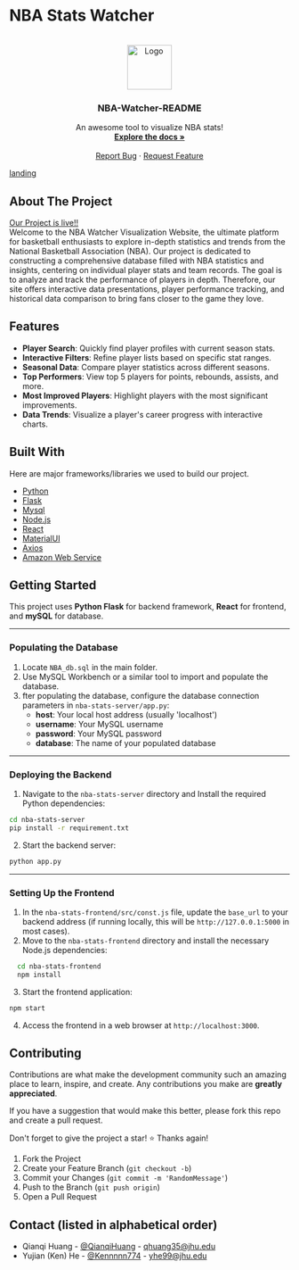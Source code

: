 <a name="readme-top"></a>

<!-- PROJECT LOGO -->
# NBA Stats Watcher
<br />
<div align="center">
  <a href="https://github.com/QianqiHuang/NBA_Watcher">
    <img src="nba-stats-frontend\public\icon.ico" alt="Logo" width="80" height="80">
  </a>

  <h3 align="center">NBA-Watcher-README</h3>

  <p align="center">
    An awesome tool to visualize NBA stats!
    <br />
    <a href="https://github.com/QianqiHuang/NBA_Watcher"><strong>Explore the docs »</strong></a>
    <br />
    <br />
    <a href="https://github.com/QianqiHuang/NBA_Watcher/issues">Report Bug</a>
    ·
    <a href="https://github.com/QianqiHuang/NBA_Watcher/issues">Request Feature</a>
  </p>
</div>

[landing](https://imgur.com/a/I0K5nUc.png)

## About The Project
[Our Project is live!!](http://nbawatcher.s3-website.us-east-2.amazonaws.com/)\
Welcome to the NBA Watcher Visualization Website, the ultimate platform for basketball enthusiasts to explore in-depth statistics and trends from the National Basketball Association (NBA). Our project is dedicated to constructing a comprehensive database filled with NBA statistics and insights, centering on individual player stats and team records. The goal is to analyze and track the performance of players in depth. Therefore, our site offers interactive data presentations, player performance tracking, and historical data comparison to bring fans closer to the game they love.

## Features
- **Player Search**: Quickly find player profiles with current season stats.
- **Interactive Filters**: Refine player lists based on specific stat ranges.
- **Seasonal Data**: Compare player statistics across different seasons.
- **Top Performers**: View top 5 players for points, rebounds, assists, and more.
- **Most Improved Players**: Highlight players with the most significant improvements.
- **Data Trends**: Visualize a player's career progress with interactive charts.

## Built With

Here are major frameworks/libraries we used to build our project.
* [Python](https://www.python.org/)
* [Flask](https://flask.palletsprojects.com/en/3.0.x/)
* [Mysql](https://www.mysql.com/)
* [Node.js](https://nodejs.org/en/)
* [React](https://reactjs.org/)
* [MaterialUI](https://mui.com)
* [Axios](https://axios-http.com/docs/intro)
* [Amazon Web Service](https://aws.amazon.com/)


## Getting Started

This project uses **Python Flask** for backend framework, **React** for frontend, and **mySQL** for database.
___
### Populating the Database
 1. Locate `NBA_db.sql` in the main folder.
 2. Use MySQL Workbench or a similar tool to import and populate the database.
 3. fter populating the database, configure the database connection parameters in `nba-stats-server/app.py`:
    - **host**: Your local host address (usually 'localhost')
    - **username**: Your MySQL username
    - **password**: Your MySQL password
    - **database**: The name of your populated database
___
### Deploying the Backend


1. Navigate to the `nba-stats-server` directory and Install the required Python dependencies:

  ```sh
  cd nba-stats-server
  pip install -r requirement.txt
  ```

2. Start the backend server:
```sh
python app.py
```
___
### Setting Up the Frontend

1. In the `nba-stats-frontend/src/const.js` file, update the `base_url` to your backend address (if running locally, this will be `http://127.0.0.1:5000` in most cases).
2. Move to the `nba-stats-frontend` directory and install the necessary Node.js dependencies:

```sh
  cd nba-stats-frontend
  npm install
```
3. Start the frontend application:
```sh
npm start
```
4. Access the frontend in a web browser at `http://localhost:3000`.

## Contributing

Contributions are what make the development community such an amazing place to learn, inspire, and create. Any contributions you make are **greatly appreciated**.

If you have a suggestion that would make this better, please fork this repo and create a pull request. 

Don't forget to give the project a star! :star: Thanks again!

1. Fork the Project
2. Create your Feature Branch (`git checkout -b`)
3. Commit your Changes (`git commit -m 'RandomMessage'`)
4. Push to the Branch (`git push origin`)
5. Open a Pull Request

## Contact (listed in alphabetical order)
- Qianqi Huang - [@QianqiHuang](https://github.com/QianqiHuang) - qhuang35@jhu.edu
- Yujian (Ken) He - [@Kennnnn774](https://github.com/Kennnnn774) - yhe99@jhu.edu

